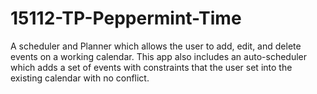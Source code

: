 # 15112-TP-Peppermint-Time
A scheduler and Planner which allows the user to add, edit, and delete events on a working calendar. This app also includes an auto-scheduler which adds a set of events with constraints that the user set into the existing calendar with no conflict.

